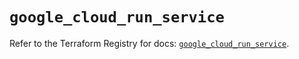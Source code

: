 # `google_cloud_run_service`

Refer to the Terraform Registry for docs: [`google_cloud_run_service`](https://registry.terraform.io/providers/hashicorp/google/6.3.0/docs/resources/cloud_run_service).
